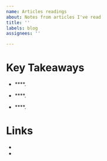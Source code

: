 ```yaml
---
name: Articles readings
about: Notes from articles I've read
title: ''
labels: blog
assignees: ''

---
```


# Key Takeaways

- ****. 

- ****. 

- ****. 

# Links
-  
-
